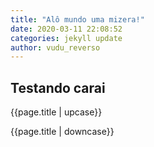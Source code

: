 ```yaml
---
title: "Alô mundo uma mizera!"
date: 2020-03-11 22:08:52
categories: jekyll update
author: vudu_reverso
---
```


## Testando carai

{{page.title | upcase}}

{{page.title | downcase}}
